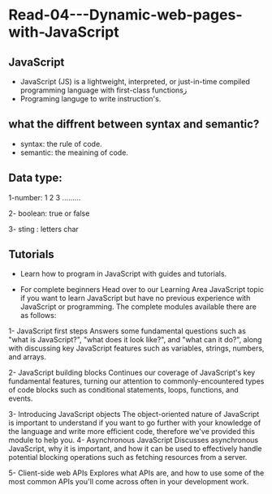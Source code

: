 # Read-04---Dynamic-web-pages-with-JavaScript
## JavaScript
- JavaScript (JS) is a lightweight, interpreted, or just-in-time compiled programming language with first-class functionsز
- Programing languge to write instruction's.

## what the diffrent between syntax and semantic?
- syntax: the rule of code.
- semantic: the meaining of code.

## Data type:
1-number: 1   2   3 .........

2- boolean: true or false

3- sting : letters char



## Tutorials
- Learn how to program in JavaScript with guides and tutorials.

- For complete beginners
Head over to our Learning Area JavaScript topic if you want to learn JavaScript but have no previous experience with JavaScript or programming. The complete modules available there are as follows:

1- JavaScript first steps
Answers some fundamental questions such as "what is JavaScript?", "what does it look like?", and "what can it do?", along with discussing key JavaScript features such as variables, strings, numbers, and arrays.

2- JavaScript building blocks
Continues our coverage of JavaScript's key fundamental features, turning our attention to commonly-encountered types of code blocks such as conditional statements, loops, functions, and events.

3- Introducing JavaScript objects
The object-oriented nature of JavaScript is important to understand if you want to go further with your knowledge of the language and write more efficient code, therefore we've provided this module to help you.
4- Asynchronous JavaScript
Discusses asynchronous JavaScript, why it is important, and how it can be used to effectively handle potential blocking operations such as fetching resources from a server.

5- Client-side web APIs
Explores what APIs are, and how to use some of the most common APIs you'll come across often in your development work.
